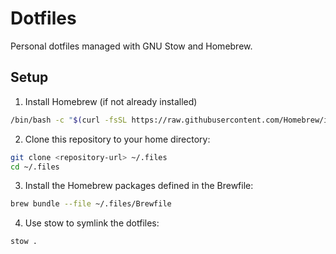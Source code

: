 # Dotfiles

Personal dotfiles managed with GNU Stow and Homebrew.

## Setup

1. Install Homebrew (if not already installed)

```bash
/bin/bash -c "$(curl -fsSL https://raw.githubusercontent.com/Homebrew/install/HEAD/install.sh)"
```

2. Clone this repository to your home directory:

```bash
git clone <repository-url> ~/.files
cd ~/.files
```

3. Install the Homebrew packages defined in the Brewfile:

```bash
brew bundle --file ~/.files/Brewfile
```

4. Use stow to symlink the dotfiles:

```bash
stow .
```
